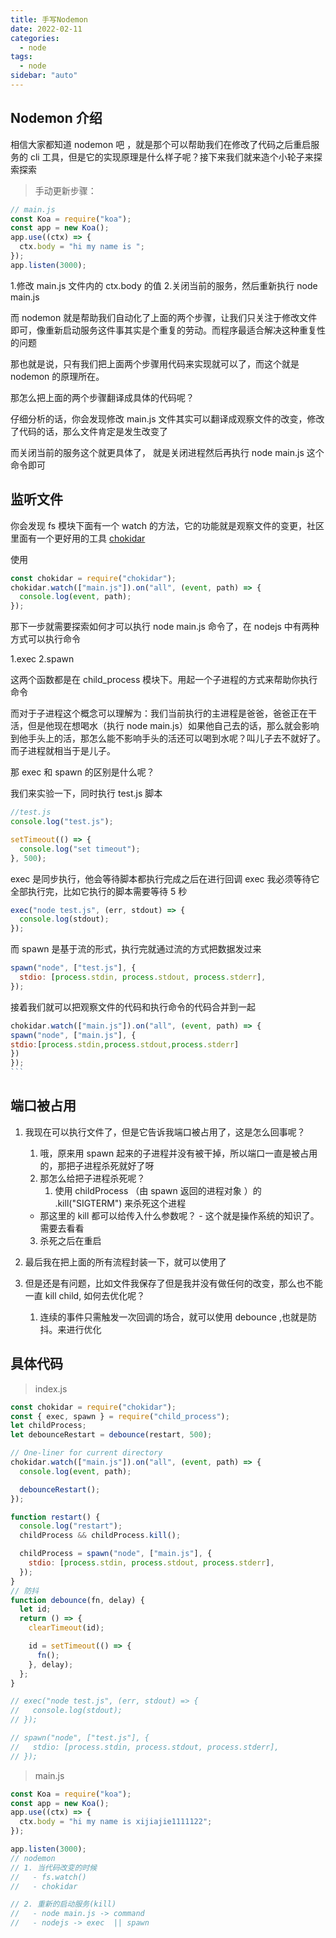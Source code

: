 ```yaml
---
title: 手写Nodemon
date: 2022-02-11
categories:
  - node
tags:
  - node
sidebar: "auto"
---
```


## Nodemon 介绍

相信大家都知道 nodemon 吧 ，就是那个可以帮助我们在修改了代码之后重启服务的 cli 工具，但是它的实现原理是什么样子呢？接下来我们就来造个小轮子来探索探索

> 手动更新步骤：

```js
// main.js
const Koa = require("koa");
const app = new Koa();
app.use((ctx) => {
  ctx.body = "hi my name is ";
});
app.listen(3000);
```

1.修改 main.js 文件内的 ctx.body 的值 2.关闭当前的服务，然后重新执行 node main.js

而 nodemon 就是帮助我们自动化了上面的两个步骤，让我们只关注于修改文件即可，像重新启动服务这件事其实是个重复的劳动。而程序最适合解决这种重复性的问题

那也就是说，只有我们把上面两个步骤用代码来实现就可以了，而这个就是 nodemon 的原理所在。

那怎么把上面的两个步骤翻译成具体的代码呢？

仔细分析的话，你会发现修改 main.js 文件其实可以翻译成观察文件的改变，修改了代码的话，那么文件肯定是发生改变了

而关闭当前的服务这个就更具体了， 就是关闭进程然后再执行 node main.js 这个命令即可

## 监听文件

你会发现 fs 模块下面有一个 watch 的方法，它的功能就是观察文件的变更，社区里面有一个更好用的工具
[chokidar](https://www.npmjs.com/package/chokidar)

使用

```js
const chokidar = require("chokidar");
chokidar.watch(["main.js"]).on("all", (event, path) => {
  console.log(event, path);
});
```

那下一步就需要探索如何才可以执行 node main.js 命令了，在 nodejs 中有两种方式可以执行命令

1.exec
2.spawn

这两个函数都是在 child_process 模块下。用起一个子进程的方式来帮助你执行命令

而对于子进程这个概念可以理解为：我们当前执行的主进程是爸爸，爸爸正在干活，但是他现在想喝水（执行 node main.js）如果他自己去的话，那么就会影响到他手头上的活，那怎么能不影响手头的活还可以喝到水呢？叫儿子去不就好了。而子进程就相当于是儿子。

那 exec 和 spawn 的区别是什么呢？

我们来实验一下，同时执行 test.js 脚本

```js
//test.js
console.log("test.js");

setTimeout(() => {
  console.log("set timeout");
}, 500);
```

exec 是同步执行，他会等待脚本都执行完成之后在进行回调 exec 我必须等待它全部执行完，比如它执行的脚本需要等待 5 秒

```js
exec("node test.js", (err, stdout) => {
  console.log(stdout);
});
```

而 spawn 是基于流的形式，执行完就通过流的方式把数据发过来

```js
spawn("node", ["test.js"], {
  stdio: [process.stdin, process.stdout, process.stderr],
});
```

接着我们就可以把观察文件的代码和执行命令的代码合并到一起

````js
chokidar.watch(["main.js"]).on("all", (event, path) => {
spawn("node", ["main.js"], {
stdio:[process.stdin,process.stdout,process.stderr]
})
});
```
````

## 端口被占用

1. 我现在可以执行文件了，但是它告诉我端口被占用了，这是怎么回事呢？

   1. 哦，原来用 spawn 起来的子进程并没有被干掉，所以端口一直是被占用的，那把子进程杀死就好了呀
   2. 那怎么给把子进程杀死呢？
      1. 使用 childProcess （由 spawn 返回的进程对象 ）的 .kill("SIGTERM") 来杀死这个进程

   - 那这里的 kill 都可以给传入什么参数呢？ - 这个就是操作系统的知识了。需要去看看

   3. 杀死之后在重启

2. 最后我在把上面的所有流程封装一下，就可以使用了
3. 但是还是有问题，比如文件我保存了但是我并没有做任何的改变，那么也不能一直 kill child, 如何去优化呢？
   1. 连续的事件只需触发一次回调的场合，就可以使用 debounce ,也就是防抖。来进行优化

## 具体代码

> index.js

```js
const chokidar = require("chokidar");
const { exec, spawn } = require("child_process");
let childProcess;
let debounceRestart = debounce(restart, 500);

// One-liner for current directory
chokidar.watch(["main.js"]).on("all", (event, path) => {
  console.log(event, path);

  debounceRestart();
});

function restart() {
  console.log("restart");
  childProcess && childProcess.kill();

  childProcess = spawn("node", ["main.js"], {
    stdio: [process.stdin, process.stdout, process.stderr],
  });
}
// 防抖
function debounce(fn, delay) {
  let id;
  return () => {
    clearTimeout(id);

    id = setTimeout(() => {
      fn();
    }, delay);
  };
}

// exec("node test.js", (err, stdout) => {
//   console.log(stdout);
// });

// spawn("node", ["test.js"], {
//   stdio: [process.stdin, process.stdout, process.stderr],
// });
```

> main.js

```js
const Koa = require("koa");
const app = new Koa();
app.use((ctx) => {
  ctx.body = "hi my name is xijiajie1111122";
});

app.listen(3000);
// nodemon
// 1. 当代码改变的时候
//   - fs.watch()
//   - chokidar

// 2. 重新的启动服务(kill)
//   - node main.js -> command
//   - nodejs -> exec  || spawn
```
